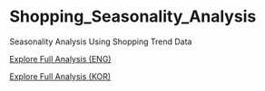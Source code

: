 # Shopping_Seasonality_Analysis
Seasonality Analysis Using Shopping Trend Data

[Explore Full Analysis (ENG)](https://www.notion.so/Seasonality-Analysis-Using-Shopping-Trend-Data-203e239d363a8129856ffe1e369431a7)

[Explore Full Analysis (KOR)](https://github.com/LeeHaEun1/Shopping_Seasonality_Analysis/blob/main/Shopping_Seasonality_Analysis_KR.pdf)
